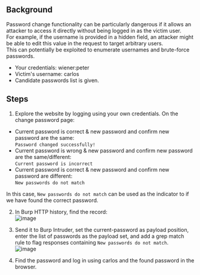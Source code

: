 ## Background  
Password change functionality can be particularly dangerous if it allows an attacker to access it directly without being logged in as the victim user.  
For example, if the username is provided in a hidden field, an attacker might be able to edit this value in the request to target arbitrary users.  
This can potentially be exploited to enumerate usernames and brute-force passwords.  
- Your credentials: wiener:peter  
- Victim's username: carlos  
- Candidate passwords list is given.  

## Steps  
1. Explore the website by logging using your own credentials. 
On the change password page:  
- Current password is correct & new password and confirm new password are the same:   
`Password changed successfully!`  
- Current password is wrong & new password and confirm new password are the same/different:   
`Current password is incorrect`  
- Current password is correct & new password and confirm new password are different:   
`New passwords do not match`  

In this case, `New passwords do not match` can be used as the indicator to if we have found the correct password.  

2. In Burp HTTP history, find the record:  
![image](https://user-images.githubusercontent.com/106157137/175886422-19621a98-f327-4d2e-ac25-933d62cc5b1f.png)  

3. Send it to Burp Intruder, set the current-password as payload position, enter the list of passwords as the payload set, and add a grep match rule to flag responses containing `New passwords do not match`.  
![image](https://user-images.githubusercontent.com/106157137/175886535-633d14fa-414e-40a8-bbf6-21e6d43900e4.png)  

4. Find the password and log in using carlos and the found password in the browser.  
